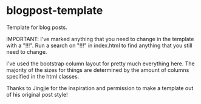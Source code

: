# blogpost-template
Template for blog posts. 

IMPORTANT: I've marked anything that you need to change in the template with a "!!!". Run a search on "!!!" in index.html to find anything that you still need to change.

I've used the bootstrap column layout for pretty much everything here. The majority of the sizes for things are determined by the amount of columns specified in the html classes.

Thanks to Jingjie for the inspiration and permission to make a template out of his original post style!
